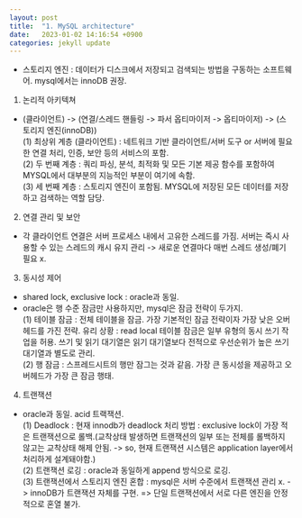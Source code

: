 ```yaml
---
layout: post
title:  "1. MySQL architecture"
date:   2023-01-02 14:16:54 +0900
categories: jekyll update
---
```

* 스토리지 엔진 : 데이터가 디스크에서 저장되고 검색되는 방법을 구동하는 소프트웨어. mysql에서는 innoDB 권장.
  
1. 논리적 아키텍쳐 
- (클라이언트) -> (연결/스레드 핸들링 -> 파서 옵티마이저 -> 옵티마이저) -> (스토리지 엔진(innoDB))<br/>
(1) 최상위 계층 (클라이언트) : 네트워크 기반 클라이언트/서버 도구 or 서버에 필요한 연결 처리, 인증, 보안 등의 서비스의 포함.<br/>
(2) 두 번째 계층 : 쿼리 파싱, 분석, 최적화 및 모든 기본 제공 함수를 포함하여 MYSQL에서 대부분의 지능적인 부분이 여기에 속함.<br/>
(3) 세 번째 계층 : 스토리지 엔진이 포함됨. MYSQL에 저장된 모든 데이터를 저장하고 검색하는 역할 담당.<br/>
  
2. 연결 관리 및 보안
- 각 클라이언트 연결은 서버 프로세스 내에서 고유한 스레드를 가짐. 서버는 즉시 사용할 수 있는 스레드의 캐시 유지 관리 -> 새로운 연결마다 매번 스레드 생성/폐기 필요 x.

3. 동시성 제어
- shared lock, exclusive lock : oracle과 동일.
- oracle은 행 수준 잠금만 사용하지만, mysql은 잠금 전략이 두가지.<br/>
(1) 테이블 잠금 : 전체 테이블을 잠금. 가장 기본적인 잠금 전략이자 가장 낮은 오버헤드를 가진 전략.
유리 상황 : read local 테이블 잠금은 일부 유형의 동시 쓰기 작업을 허용. 쓰기 및 읽기 대기열은 읽기 대기열보다 전적으로 우선순위가 높은 쓰기 대기열과 별도로 관리.<br/>
(2) 행 잠금 : 스프레드시트의 행만 잠그는 것과 같음. 가장 큰 동시성을 제공하고 오버헤드가 가장 큰 잠금 행태.<br/>

4. 트랜잭션
- oracle과 동일. acid 트랙잭션.  
(1) Deadlock : 현재 innodb가 deadlock 처리 방법 : exclusive lock이 가장 적은 트랜잭션으로 롤백.(교착상태 발생하면 트랜잭션의 일부 또는 전체를 롤백하지 않고는 교착상태 해제 안됨. -> so, 현재 트랜잭션 시스템은 application layer에서 처리하게 설계돼야함.)<br/>
(2) 트랜잭션 로깅 : oracle과 동일하게 append 방식으로 로깅.<br/>
(3) 트랜잭션에서 스토리지 엔진 혼합 : mysql은 서버 수준에서 트랜잭션 관리 x. -> innoDB가 트랜잭션 자체를 구현. => 단일 트랜잭션에서 서로 다른 엔진을 안정적으로 혼열 불가.



